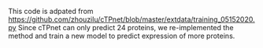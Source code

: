 This code is adpated from https://github.com/zhouzilu/cTPnet/blob/master/extdata/training_05152020.py
Since cTPnet can only predict 24 proteins, we re-implemented the method and train a new model to predict expression of more proteins.